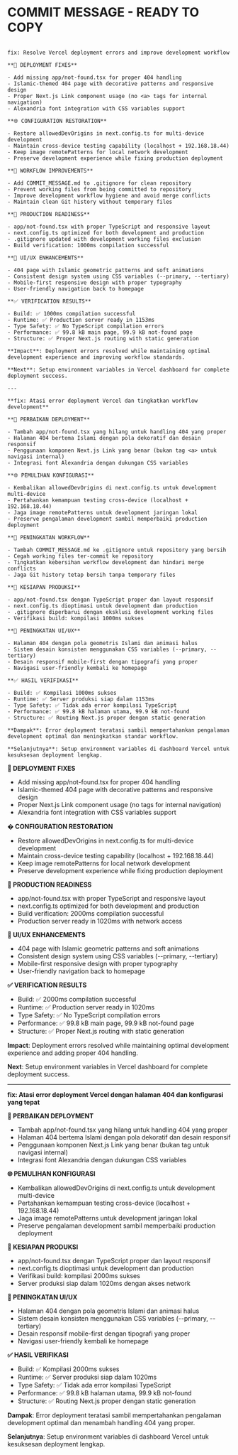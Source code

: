 # COMMIT MESSAGE - READY TO COPY

```

fix: Resolve Vercel deployment errors and improve development workflow

**🔧 DEPLOYMENT FIXES**

- Add missing app/not-found.tsx for proper 404 handling
- Islamic-themed 404 page with decorative patterns and responsive design
- Proper Next.js Link component usage (no <a> tags for internal navigation)
- Alexandria font integration with CSS variables support

**🌐 CONFIGURATION RESTORATION**

- Restore allowedDevOrigins in next.config.ts for multi-device development
- Maintain cross-device testing capability (localhost + 192.168.18.44)
- Keep image remotePatterns for local network development
- Preserve development experience while fixing production deployment

**🧹 WORKFLOW IMPROVEMENTS**

- Add COMMIT_MESSAGE.md to .gitignore for clean repository
- Prevent working files from being committed to repository
- Improve development workflow hygiene and avoid merge conflicts
- Maintain clean Git history without temporary files

**📱 PRODUCTION READINESS**

- app/not-found.tsx with proper TypeScript and responsive layout
- next.config.ts optimized for both development and production
- .gitignore updated with development working files exclusion
- Build verification: 1000ms compilation successful

**🎨 UI/UX ENHANCEMENTS**

- 404 page with Islamic geometric patterns and soft animations
- Consistent design system using CSS variables (--primary, --tertiary)
- Mobile-first responsive design with proper typography
- User-friendly navigation back to homepage

**✅ VERIFICATION RESULTS**

- Build: ✅ 1000ms compilation successful
- Runtime: ✅ Production server ready in 1153ms
- Type Safety: ✅ No TypeScript compilation errors
- Performance: ✅ 99.8 kB main page, 99.9 kB not-found page
- Structure: ✅ Proper Next.js routing with static generation

**Impact**: Deployment errors resolved while maintaining optimal development experience and improving workflow standards.

**Next**: Setup environment variables in Vercel dashboard for complete deployment success.

---

**fix: Atasi error deployment Vercel dan tingkatkan workflow development**

**🔧 PERBAIKAN DEPLOYMENT**

- Tambah app/not-found.tsx yang hilang untuk handling 404 yang proper
- Halaman 404 bertema Islami dengan pola dekoratif dan desain responsif
- Penggunaan komponen Next.js Link yang benar (bukan tag <a> untuk navigasi internal)
- Integrasi font Alexandria dengan dukungan CSS variables

**🌐 PEMULIHAN KONFIGURASI**

- Kembalikan allowedDevOrigins di next.config.ts untuk development multi-device
- Pertahankan kemampuan testing cross-device (localhost + 192.168.18.44)
- Jaga image remotePatterns untuk development jaringan lokal
- Preserve pengalaman development sambil memperbaiki production deployment

**🧹 PENINGKATAN WORKFLOW**

- Tambah COMMIT_MESSAGE.md ke .gitignore untuk repository yang bersih
- Cegah working files ter-commit ke repository
- Tingkatkan kebersihan workflow development dan hindari merge conflicts
- Jaga Git history tetap bersih tanpa temporary files

**📱 KESIAPAN PRODUKSI**

- app/not-found.tsx dengan TypeScript proper dan layout responsif
- next.config.ts dioptimasi untuk development dan production
- .gitignore diperbarui dengan eksklusi development working files
- Verifikasi build: kompilasi 1000ms sukses

**🎨 PENINGKATAN UI/UX**

- Halaman 404 dengan pola geometris Islami dan animasi halus
- Sistem desain konsisten menggunakan CSS variables (--primary, --tertiary)
- Desain responsif mobile-first dengan tipografi yang proper
- Navigasi user-friendly kembali ke homepage

**✅ HASIL VERIFIKASI**

- Build: ✅ Kompilasi 1000ms sukses
- Runtime: ✅ Server produksi siap dalam 1153ms
- Type Safety: ✅ Tidak ada error kompilasi TypeScript
- Performance: ✅ 99.8 kB halaman utama, 99.9 kB not-found
- Structure: ✅ Routing Next.js proper dengan static generation

**Dampak**: Error deployment teratasi sambil mempertahankan pengalaman development optimal dan meningkatkan standar workflow.

**Selanjutnya**: Setup environment variables di dashboard Vercel untuk kesuksesan deployment lengkap.

```

**🔧 DEPLOYMENT FIXES**

- Add missing app/not-found.tsx for proper 404 handling
- Islamic-themed 404 page with decorative patterns and responsive design
- Proper Next.js Link component usage (no <a> tags for internal navigation)
- Alexandria font integration with CSS variables support

**� CONFIGURATION RESTORATION**

- Restore allowedDevOrigins in next.config.ts for multi-device development
- Maintain cross-device testing capability (localhost + 192.168.18.44)
- Keep image remotePatterns for local network development
- Preserve development experience while fixing production deployment

**📱 PRODUCTION READINESS**

- app/not-found.tsx with proper TypeScript and responsive layout
- next.config.ts optimized for both development and production
- Build verification: 2000ms compilation successful
- Production server ready in 1020ms with network access

**🎨 UI/UX ENHANCEMENTS**

- 404 page with Islamic geometric patterns and soft animations
- Consistent design system using CSS variables (--primary, --tertiary)
- Mobile-first responsive design with proper typography
- User-friendly navigation back to homepage

**✅ VERIFICATION RESULTS**

- Build: ✅ 2000ms compilation successful
- Runtime: ✅ Production server ready in 1020ms
- Type Safety: ✅ No TypeScript compilation errors
- Performance: ✅ 99.8 kB main page, 99.9 kB not-found page
- Structure: ✅ Proper Next.js routing with static generation

**Impact**: Deployment errors resolved while maintaining optimal development experience and adding proper 404 handling.

**Next**: Setup environment variables in Vercel dashboard for complete deployment success.

---

**fix: Atasi error deployment Vercel dengan halaman 404 dan konfigurasi yang tepat**

**🔧 PERBAIKAN DEPLOYMENT**

- Tambah app/not-found.tsx yang hilang untuk handling 404 yang proper
- Halaman 404 bertema Islami dengan pola dekoratif dan desain responsif
- Penggunaan komponen Next.js Link yang benar (bukan tag <a> untuk navigasi internal)
- Integrasi font Alexandria dengan dukungan CSS variables

**🌐 PEMULIHAN KONFIGURASI**

- Kembalikan allowedDevOrigins di next.config.ts untuk development multi-device
- Pertahankan kemampuan testing cross-device (localhost + 192.168.18.44)
- Jaga image remotePatterns untuk development jaringan lokal
- Preserve pengalaman development sambil memperbaiki production deployment

**📱 KESIAPAN PRODUKSI**

- app/not-found.tsx dengan TypeScript proper dan layout responsif
- next.config.ts dioptimasi untuk development dan production
- Verifikasi build: kompilasi 2000ms sukses
- Server produksi siap dalam 1020ms dengan akses network

**🎨 PENINGKATAN UI/UX**

- Halaman 404 dengan pola geometris Islami dan animasi halus
- Sistem desain konsisten menggunakan CSS variables (--primary, --tertiary)
- Desain responsif mobile-first dengan tipografi yang proper
- Navigasi user-friendly kembali ke homepage

**✅ HASIL VERIFIKASI**

- Build: ✅ Kompilasi 2000ms sukses
- Runtime: ✅ Server produksi siap dalam 1020ms
- Type Safety: ✅ Tidak ada error kompilasi TypeScript
- Performance: ✅ 99.8 kB halaman utama, 99.9 kB not-found
- Structure: ✅ Routing Next.js proper dengan static generation

**Dampak**: Error deployment teratasi sambil mempertahankan pengalaman development optimal dan menambah handling 404 yang proper.

**Selanjutnya**: Setup environment variables di dashboard Vercel untuk kesuksesan deployment lengkap.
